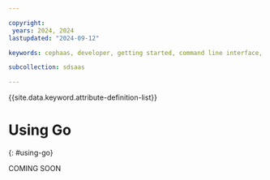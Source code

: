 ```yaml
---

copyright:
 years: 2024, 2024
lastupdated: "2024-09-12"

keywords: cephaas, developer, getting started, command line interface, cli

subcollection: sdsaas

---
```

{{site.data.keyword.attribute-definition-list}}


# Using Go
{: #using-go}

COMING SOON
